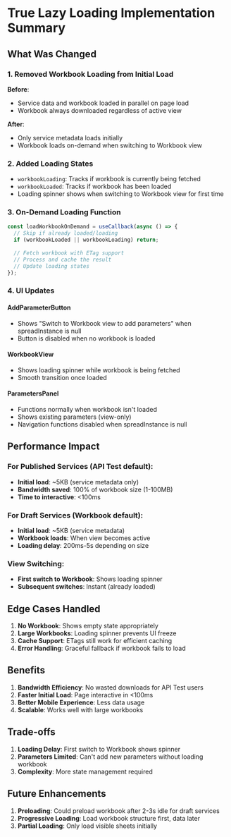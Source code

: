 # True Lazy Loading Implementation Summary

## What Was Changed

### 1. Removed Workbook Loading from Initial Load
**Before**: 
- Service data and workbook loaded in parallel on page load
- Workbook always downloaded regardless of active view

**After**:
- Only service metadata loads initially
- Workbook loads on-demand when switching to Workbook view

### 2. Added Loading States
- `workbookLoading`: Tracks if workbook is currently being fetched
- `workbookLoaded`: Tracks if workbook has been loaded
- Loading spinner shows when switching to Workbook view for first time

### 3. On-Demand Loading Function
```javascript
const loadWorkbookOnDemand = useCallback(async () => {
  // Skip if already loaded/loading
  if (workbookLoaded || workbookLoading) return;
  
  // Fetch workbook with ETag support
  // Process and cache the result
  // Update loading states
});
```

### 4. UI Updates

#### AddParameterButton
- Shows "Switch to Workbook view to add parameters" when spreadInstance is null
- Button is disabled when no workbook is loaded

#### WorkbookView
- Shows loading spinner while workbook is being fetched
- Smooth transition once loaded

#### ParametersPanel
- Functions normally when workbook isn't loaded
- Shows existing parameters (view-only)
- Navigation functions disabled when spreadInstance is null

## Performance Impact

### For Published Services (API Test default):
- **Initial load**: ~5KB (service metadata only)
- **Bandwidth saved**: 100% of workbook size (1-100MB)
- **Time to interactive**: <100ms

### For Draft Services (Workbook default):
- **Initial load**: ~5KB (service metadata)
- **Workbook loads**: When view becomes active
- **Loading delay**: 200ms-5s depending on size

### View Switching:
- **First switch to Workbook**: Shows loading spinner
- **Subsequent switches**: Instant (already loaded)

## Edge Cases Handled

1. **No Workbook**: Shows empty state appropriately
2. **Large Workbooks**: Loading spinner prevents UI freeze
3. **Cache Support**: ETags still work for efficient caching
4. **Error Handling**: Graceful fallback if workbook fails to load

## Benefits

1. **Bandwidth Efficiency**: No wasted downloads for API Test users
2. **Faster Initial Load**: Page interactive in <100ms
3. **Better Mobile Experience**: Less data usage
4. **Scalable**: Works well with large workbooks

## Trade-offs

1. **Loading Delay**: First switch to Workbook shows spinner
2. **Parameters Limited**: Can't add new parameters without loading workbook
3. **Complexity**: More state management required

## Future Enhancements

1. **Preloading**: Could preload workbook after 2-3s idle for draft services
2. **Progressive Loading**: Load workbook structure first, data later
3. **Partial Loading**: Only load visible sheets initially